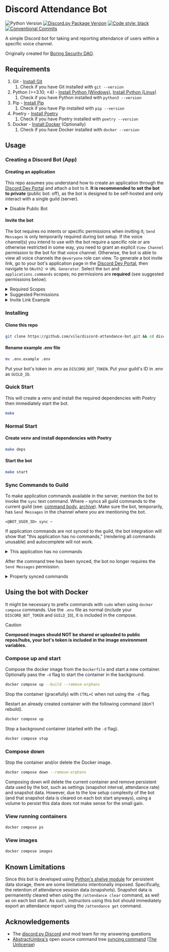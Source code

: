 # Discord Attendance Bot

![Python Version](https://img.shields.io/badge/dynamic/toml?url=https%3A%2F%2Fraw.githubusercontent.com%2Fvile%2Fdiscord-attendance-bot%2Fmaster%2Fpyproject.toml&query=%24.tool.poetry.dependencies.python&label=python)
[![Discord.py Package Version](https://img.shields.io/badge/discord.py-2.3.2-green)](https://github.com/Rapptz/discord.py)
[![Code style: black](https://img.shields.io/badge/code%20style-black-000000.svg)](https://github.com/psf/black)
[![Conventional Commits](https://img.shields.io/badge/Conventional%20Commits-1.0.0-%23FE5196?logo=conventionalcommits&logoColor=white)](https://conventionalcommits.org)

A simple Discord bot for taking and reporting attendance of users within a specific voice channel.

Originally created for [Boring Security DAO](https://twitter.com/BoringSecDAO).

## Requirements

1. Git - [Install Git](https://git-scm.com/book/en/v2/Getting-Started-Installing-Git)
   1. Check if you have Git installed with `git --version`
2. Python (>=3.10; <4) - [Install Python (Windows)](https://www.python.org/downloads/windows/), [Install Python (Linux)](https://docs.python.org/3/using/unix.html)
   1. Check if you have Python installed with `python3 --version`
3. Pip - [Install Pip](https://pip.pypa.io/en/stable/installation/)
   1. Check if you have Pip installed with `pip --version`
4. Poetry - [Install Poetry](https://python-poetry.org/docs/#installing-with-the-official-installer)
   1. Check if you have Poetry installed with `poetry --version`
5. Docker - [Install Docker](https://docs.docker.com/engine/install/) (Optionally)
   1. Check if you have Docker installed with `docker --version`

## Usage

### Creating a Discord Bot (App)

#### Creating an application

This repo assumes you understand how to create an application through the [Discord Dev Portal](https://discord.com/developers/applications) and attach a bot to it.
**It is recommended to set the bot to private** (public bot: off), as the bot is designed to be self-hosted and only interact with a single guild (server).

<details>
<summary>Disable Public Bot</summary>
<br>

![Disable your bot's Public Bot flag in the Discord Dev Portal](./images/1-disable-public-bot.jpg)

</details>

#### Invite the bot

The bot requires no intents or specific permissions when inviting it; `Send Messages` is only temporarily required during bot setup.
If the voice channel(s) you intend to use with the bot require a specific role or are otherwise restricted in some way, you need to grant an explicit `View Channel` permission to the bot for that voice channel.
Otherwise, the bot is able to view all voice channels the `@everyone` role can view.
To generate a bot invite link, go to your bot's application page in the [Discord Dev Portal](https://discord.com/developers/applications), then navigate to `OAuth2` -> `URL Generator`.
Select the `bot` and `applications.commands` scopes; no permissions are **required** (see suggested permissions below).

<details>
<summary>Required Scopes</summary>
<br>

![Discord bot invite link](./images/2-required-scopes.jpg)

</details>

<details>
<summary>Suggested Permissions</summary>
<br>

![Discord bot invite link](./images/3-suggested-permissions.jpg)

</details>

<details>
<summary>Invite Link Example</summary>
<br>

![Discord bot invite link](./images/4-bot-invite-link.jpg)

- `https://discord.com/api/oauth2/authorize?client_id=YOUR_BOT_ID&permissions=3072&scope=bot+applications.commands`

</details>

### Installing

#### Clone this repo

```bash
git clone https://github.com/vile/discord-attendance-bot.git && cd discord-attendance-bot
```

#### Rename example .env file

```bash
mv .env.example .env
```

Put your bot's token in .env as `DISCORD_BOT_TOKEN`.
Put your guild's ID in .env as `GUILD_ID`.

### Quick Start

This will create a venv and install the required dependencies with Poetry then immediately start the bot.

```bash
make
```

### Normal Start

#### Create venv and install dependencies with Poetry

```bash
make deps
```

#### Start the bot

```bash
make start
```

### Sync Commands to Guild

To make application commands available in the server, mention the bot to invoke the `sync` text command.
Where `~` syncs all guild commands to the current guild (see: [command body](https://about.abstractumbra.dev/discord.py/2023/01/29/sync-command-example.html#command-body), [archive](https://archive.ph/vsSFz)).
Make sure the bot, temporarily, has `Send Messages` in the channel where you are mentioning the bot.

```
<@BOT_USER_ID> sync ~
```

If application commands are not synced to the guild, the bot integration will show that "this application has no commands," (rendering all commands unusable) and autocomplete will not work.

<details>
<summary>This application has no commands</summary>
<br>

![This application has no commands](./images/5-application-has-no-commands.jpg)

</details>

After the command tree has been synced, the bot no longer requires the `Send Messages` permission.

<details>
<summary>Properly synced commands</summary>
<br>

![Properly synced commands](./images/6-properly-synced-commands.jpg)

</details>

## Using the bot with Docker

It might be necessary to prefix commands with `sudo` when using `docker compose` commands.
Use the `.env` file as normal (include your `DISCORD_BOT_TOKEN` and `GUILD_ID`), it is included in the compose.

> [!CAUTION]
> **Composed images should NOT be shared or uploaded to public repos/hubs, your bot's token is included in the image environment variables.**

### Compose up and start

Compose the docker image from the `Dockerfile` and start a new container.
Optionally pass the `-d` flag to start the container in the background.

```bash
docker compose up --build --remove-orphans
```

Stop the container (gracefully) with `CTRL+C` when not using the `-d` flag.

Restart an already created container with the following command (don't rebuild).

```bash
docker compose up
```

Stop a background container (started with the `-d` flag).

```bash
docker compose stop
```

### Compose down

Stop the container and/or delete the Docker image.

```bash
docker compose down --remove-orphans
```

Composing down will delete the current container and remove persistent data used by the bot, such as settings (snapshot interval, attendance rate) and snapshot data. However, due to the low setup complexity of the bot (and that snapshot data is cleared on each bot start anyways), using a volume to persist this data does not make sense for the small gain. 

### View running containers

```bash
docker compose ps
```

### View images

```bash
docker compose images
```

## Known Limitations

Since this bot is developed using [Python's shelve module](https://docs.python.org/3/library/shelve.html) for persistent data storage, there are some limitations intentionally imposed. 
Specifically, the retention of attendance session data (snapshots).
Snapshot data is permanently cleared when using the `/attendance clear` command, as well as on each bot start.
As such, instructors using this bot should immediately export an attendance report using the `/attendance get` command.

## Acknowledgements

- The [discord.py Discord](https://discord.com/invite/r3sSKJJ) and mod team for my answering questions
- [AbstractUmbra's](https://github.com/AbstractUmbra) open source command tree [syncing command](https://about.abstractumbra.dev/discord.py/2023/01/29/sync-command-example.html) ([The Unlicense](https://unlicense.org/))